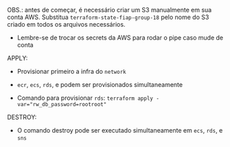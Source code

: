 OBS.: antes de começar, é necessário criar um S3 manualmente em sua conta AWS. Substitua `terraform-state-fiap-group-18` pelo nome do S3 criado em todos os arquivos necessários.

- Lembre-se de trocar os secrets da AWS para rodar o pipe caso mude de conta

APPLY:
- Provisionar primeiro a infra do `network`
- `ecr`, `ecs`, `rds`, e podem ser provisionados simultaneamente

- Comando para provisionar `rds`: `terraform apply -var="rw_db_password=rootroot"`

DESTROY:
- O comando destroy pode ser executado simultaneamente em `ecs`, `rds`, e `sns`
